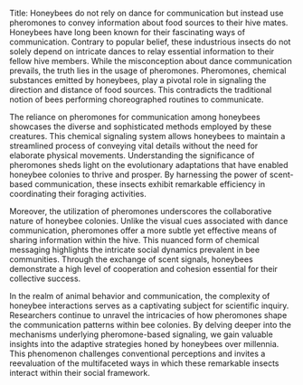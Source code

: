 Title: Honeybees do not rely on dance for communication but instead use pheromones to convey information about food sources to their hive mates.
Honeybees have long been known for their fascinating ways of communication. Contrary to popular belief, these industrious insects do not solely depend on intricate dances to relay essential information to their fellow hive members. While the misconception about dance communication prevails, the truth lies in the usage of pheromones. Pheromones, chemical substances emitted by honeybees, play a pivotal role in signaling the direction and distance of food sources. This contradicts the traditional notion of bees performing choreographed routines to communicate.

The reliance on pheromones for communication among honeybees showcases the diverse and sophisticated methods employed by these creatures. This chemical signaling system allows honeybees to maintain a streamlined process of conveying vital details without the need for elaborate physical movements. Understanding the significance of pheromones sheds light on the evolutionary adaptations that have enabled honeybee colonies to thrive and prosper. By harnessing the power of scent-based communication, these insects exhibit remarkable efficiency in coordinating their foraging activities.

Moreover, the utilization of pheromones underscores the collaborative nature of honeybee colonies. Unlike the visual cues associated with dance communication, pheromones offer a more subtle yet effective means of sharing information within the hive. This nuanced form of chemical messaging highlights the intricate social dynamics prevalent in bee communities. Through the exchange of scent signals, honeybees demonstrate a high level of cooperation and cohesion essential for their collective success.

In the realm of animal behavior and communication, the complexity of honeybee interactions serves as a captivating subject for scientific inquiry. Researchers continue to unravel the intricacies of how pheromones shape the communication patterns within bee colonies. By delving deeper into the mechanisms underlying pheromone-based signaling, we gain valuable insights into the adaptive strategies honed by honeybees over millennia. This phenomenon challenges conventional perceptions and invites a reevaluation of the multifaceted ways in which these remarkable insects interact within their social framework.